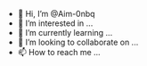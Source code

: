 - 👋 Hi, I’m @Aim-0nbq
- 👀 I’m interested in ...
- 🌱 I’m currently learning ...
- 💞️ I’m looking to collaborate on ...
- 📫 How to reach me ...

<!---
Aim-0nbq/Aim-0nbq is a ✨ special ✨ repository because its `README.md` (this file) appears on your GitHub profile.
You can click the Preview link to take a look at your changes.
--->
